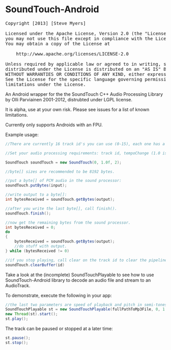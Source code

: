 SoundTouch-Android
==================
<pre>
Copyright [2013] [Steve Myers]

Licensed under the Apache License, Version 2.0 (the "License");
you may not use this file except in compliance with the License.
You may obtain a copy of the License at

    http://www.apache.org/licenses/LICENSE-2.0

Unless required by applicable law or agreed to in writing, software
distributed under the License is distributed on an "AS IS" BASIS,
WITHOUT WARRANTIES OR CONDITIONS OF ANY KIND, either express or implied.
See the License for the specific language governing permissions and
limitations under the License.
</pre>


An Android wrapper for the the SoundTouch C++ Audio Processing Library by Olli Parviainen 2001-2012,
distrubted under LGPL license.

It is alpha, use at your own risk. Please see issues for a list of known limitations.

Currently only supports Androids with an FPU.

Example usage:

```java
//There are currently 16 track id's you can use (0-15), each one has a separate SoundTouch processor.

//Set your audio processing requirements: track id, tempoChange (1.0 is normal speed), pitch Change (in semi-tones)

SoundTouch soundTouch = new SoundTouch(0, 1.0f, 2);

//byte[] sizes are recommended to be 8192 bytes.

//put a byte[] of PCM audio in the sound processor:
soundTouch.putBytes(input);

//write output to a byte[]:
int bytesReceived = soundTouch.getBytes(output);

//after you write the last byte[], call finish().
soundTouch.finish();

//now get the remaining bytes from the sound processor.
int bytesReceived = 0;
do
{
    bytesReceived = soundTouch.getBytes(output);
    //do stuff with output.
} while (bytesReceived != 0)

//if you stop playing, call clear on the track id to clear the pipeline for later use.
soundTouch.clearBuffer(id)
```

Take a look at the (incomplete) SoundTouchPlayable to see how to use SoundTouch-Android library
to decode an audio file and stream to an AudioTrack.

To demonstrate, execute the following in your app:

```java
//the last two parameters are speed of playback and pitch in semi-tones.
SoundTouchPlayable st = new SoundTouchPlayable(fullPathToMp3File, 0, 1.0f, 0);
new Thread(st).start();
st.play();
````
The track can be paused or stopped at a later time:

```java
st.pause();
st.stop();
````

